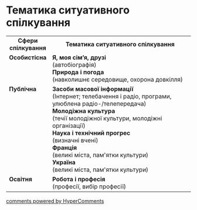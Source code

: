<div id="hypercomments_widget" class="js-hypercomments-widget invisible"></div>

# Тематика ситуативного спілкування

<table>
  <tr>
    <td width="15%" align="center"><b>Сфери спілкування</b></td>
    <td width="85%" align="center"><b>Тематика ситуативного спілкування</b></td>
  </tr>
  <tr>
    <td width="15%" style="vertical-align:top !important;">
<b>Особистісна</b></td>
    <td width="85%" style="vertical-align:top !important;">
<b>Я, моя сім’я,  друзі</b><br>
(автобіографія) <br>
<b>Природа і погода</b><br>
(навколишнє середовище, охорона довкілля)
</td>
  </tr>
<tr>
    <td width="15%" style="vertical-align:top !important;">
<b>Публічна</b></td>
    <td width="85%" style="vertical-align:top !important;">
<b>Засоби масової інформації</b><br>
(Інтернет; телебачення і радіо, програми, улюблена радіо-/телепередача)<br>
<b>Молодіжна культура</b><br>
(течії молодіжної культури, молодіжні організації)<br>
<b>Наука і технічний прогрес</b><br>
(визначні вчені)<br>
<b>Франція</b><br>
(великі міста, пам'ятки культури)<br>
<b>Україна</b><br>
(великі міста, пам'ятки культури)
</td>
</tr>
<tr>
    <td width="15%" style="vertical-align:top !important;">
<b>Освітня</b></td>
    <td width="85%" style="vertical-align:top !important;">
<b>Робота і професія</b><br>
(професії, вибір професії)</td>
</tr>
</table>

<div class="js-hypercomments-container">
    <a href="http://hypercomments.com" class="hc-link" title="comments widget">comments powered by HyperComments</a>
</div>